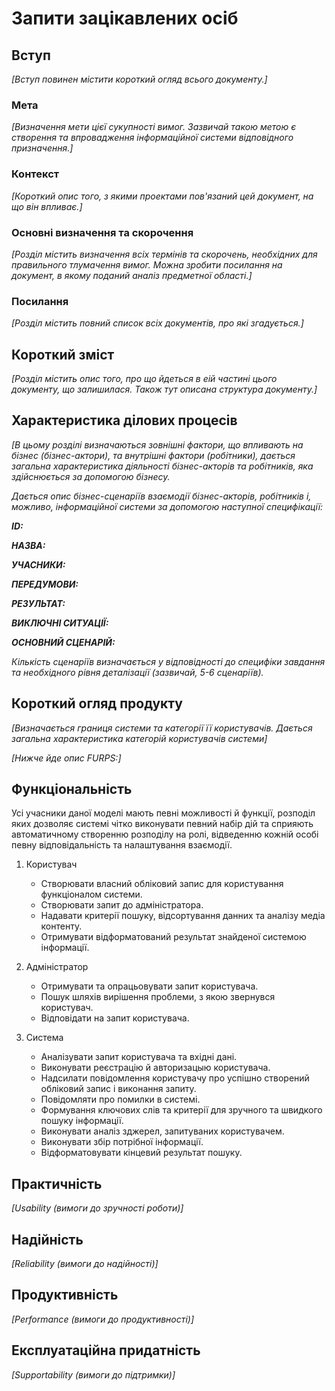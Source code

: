# Запити зацікавлених осіб

## Вступ

*[Вступ повинен містити короткий огляд всього документу.]*

### Мета 

*[Визначення мети цієї сукупності вимог. Зазвичай такою метою є створення та впровадження 
 інформаційної системи відповідного призначення.]*

### Контекст

*[Короткий опис того, з якими проектами пов'язаний цей документ, на що він впливає.]*


### Основні визначення та скорочення

*[Розділ містить визначення всіх термінів та скорочень, необхідних для правильного
тлумачення вимог. Можна зробити посилання на документ, в якому поданий аналіз предметної області.]*


### Посилання

*[Розділ містить повний список всіх документів, про які згадується.]*


## Короткий зміст

*[Розділ містить опис того, про що йдеться в еій частині цього документу, що залишилася. 
Також тут описана структура документу.]*

## Характеристика ділових процесів

*[В цьому розділі визначаються зовнішні фактори, що впливають на бізнес (бізнес-актори), 
та внутрішні фактори (робітники), дається загальна характеристика діяльності бізнес-акторів 
та робітників, яка здійснюється за допомогою бізнесу.*

*Дається опис бізнес-сценаріїв взаємодії бізнес-акторів, робітників і, можливо, інформаційної системи за допомогою наступної
специфікації:*

   
***ID:***
    
***НАЗВА:***
    
***УЧАСНИКИ:***

***ПЕРЕДУМОВИ:***

***РЕЗУЛЬТАТ:***

***ВИКЛЮЧНІ СИТУАЦІЇ:***

***ОСНОВНИЙ СЦЕНАРІЙ:***

*Кількість сценаріїв визначається у відповідності до специфіки завдання та необхідного 
рівня деталізації (зазвичай, 5-6 сценаріїв).*

## Короткий огляд продукту

*[Визначається границя системи та категорії її користувачів. Дається загальна характеристика категорій користувачів
системи]*

*[Нижче йде опис FURPS:]*


## Функціональність

Усі учасники даної моделі мають певні можливості й функції, розподіл яких дозволяє системі чітко виконувати певний набір дій та сприяють автоматичному створенню розподілу на ролі, відведенню кожній особі певну відповідальність та налаштування взаємодії.

1. Користувач

    * Cтворювати власний обліковий запис для користування функціоналом системи.
    * Створювати запит до адміністратора.
    * Надавати критерії пошуку, відсортування данних та аналізу медіа контенту.
    * Отримувати відформатований результат знайденої системою інформації.
2. Адміністратор
    * Отримувати та опрацьовувати запит користувача.
    * Пошук шляхів вирішення проблеми, з якою звернувся користувач.
    * Відповідати на запит користувача.
3. Система
    * Аналізувати запит користувача та вхідні дані.
    * Виконувати реєстрацію й авторизацыю користувача.
    * Надсилати повідомлення користувачу про успішно створений обліковий запис і виконання запиту.
    * Повідомляти про помилки в системі.
    * Формування ключових слів та критерії для зручного та швидкого пошуку інформації.
    * Виконувати аналіз зджерел, запитуваних користувачем.
    * Виконувати збір потрібної інформації.
    * Відформатовувати кінцевий результат пошуку.

## Практичність

*[Usability (вимоги до зручності роботи)]*

## Надійність

*[Reliability (вимоги до надійності)]*

## Продуктивність

*[Performance (вимоги до продуктивності)]*

## Експлуатаційна придатність

*[Supportability (вимоги до підтримки)]*
